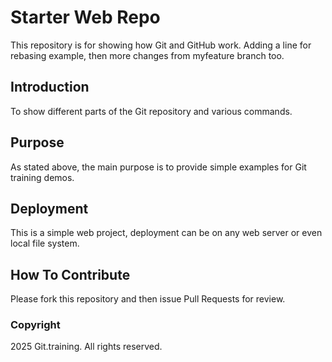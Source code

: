 # Starter Web Repo

This repository is for showing how Git and GitHub work. Adding a line for rebasing example, then
more changes from myfeature branch too.

## Introduction

To show different parts of the Git repository and various commands.

## Purpose

As stated above, the main purpose is to provide simple examples for Git training demos.

## Deployment

This is a simple web project, deployment can be on any web server or even local file system.

## How To Contribute

Please fork this repository and then issue Pull Requests for review.

### Copyright

2025 Git.training. All rights reserved.
